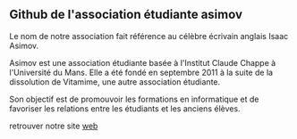 ## Github de l'association étudiante asimov

Le nom de notre association fait référence au célèbre écrivain anglais Isaac Asimov.

Asimov est une association étudiante basée à l'Institut Claude Chappe à l'Université du Mans. Elle a été fondé en septembre 2011 à la suite de la dissolution de Vitamime, une autre association étudiante.

Son objectif est de promouvoir les formations en informatique et de favoriser les relations entre les étudiants et les anciens élèves.

retrouver notre site [web](https://asimov-lemans.fr)
<!--

**Here are some ideas to get you started:**

🙋‍♀️ A short introduction - what is your organization all about?
🌈 Contribution guidelines - how can the community get involved?
👩‍💻 Useful resources - where can the community find your docs? Is there anything else the community should know?
🍿 Fun facts - what does your team eat for breakfast?
🧙 Remember, you can do mighty things with the power of [Markdown](https://docs.github.com/github/writing-on-github/getting-started-with-writing-and-formatting-on-github/basic-writing-and-formatting-syntax)
-->
